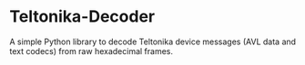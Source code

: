 # Teltonika-Decoder
A simple Python library to decode Teltonika device messages (AVL data and text codecs) from raw hexadecimal frames.
